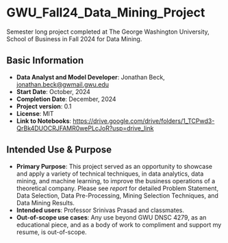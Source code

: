 # GWU_Fall24_Data_Mining_Project
Semester long project completed at The George Washington University, School of Business in Fall 2024 for Data Mining.

## Basic Information
- **Data Analyst and Model Developer**: Jonathan Beck, jonathan.beck@gwmail.gwu.edu
- **Start Date**: October, 2024
- **Completion Date**: December, 2024
- **Project version**: 0.1
- **License**: MIT
- **Link to Notebooks**: https://drive.google.com/drive/folders/1_TCPwd3-QrBk4DUOCRJFAMR0wePLcJoR?usp=drive_link

## Intended Use & Purpose
- **Primary Purpose**: This project served as an opportunity to showcase and apply a variety of technical techniques, in data analytics, data mining, and machine learning, to improve the business operations of a theoretical company. Please see *report* for detailed Problem Statement, Data Selection, Data Pre-Processing, Mining Selection Techniques, and Data Mining Results.
- **Intended users**: Professor Srinivas Prasad and classmates.
- **Out-of-scope use cases**: Any use beyond GWU DNSC 4279, as an educational piece, and as a body of work to compliment and support my resume, is out-of-scope.
